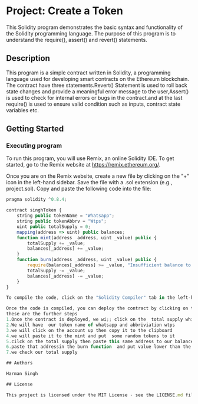 # Project: Create a Token

This Solidity  program demonstrates the basic syntax and functionality of the Solidity programming language. The purpose of this program is to understand the require(), assert() and revert() statements.

## Description

This program is a simple contract written in Solidity, a programming language used for developing smart contracts on the Ethereum blockchain. The contract have three statements.Revert() Statement is 
used to roll back state changes and provide a meaningful error message to the user,Assert() is used to check for internal errors or bugs in the contract.and at the last require() is used to ensure
valid condition such as inputs, contract state variables etc.
## Getting Started

### Executing program

To run this program, you will use Remix, an online Solidity IDE. To get started, go to the Remix website at https://remix.ethereum.org/.

Once you are on the Remix website, create a new file by clicking on the "+" icon in the left-hand sidebar. Save the file with a .sol extension (e.g., project.sol). Copy and paste the following code into the file:

```javascript
pragma solidity ^0.8.4;

contract singhToken {
    string public tokenName = "Whatsapp";
    string public tokenAbbrv = "Wtps";
    uint public totalSupply = 0;
    mapping(address => uint) public balances;
    function mint(address _address, uint _value) public {
        totalSupply += _value;
        balances[_address] += _value;
    }
    function burn(address _address, uint _value) public {
        require(balances[_address] >= _value, "Insufficient balance to burn");
        totalSupply -= _value;
        balances[_address] -= _value;
    }
}

To compile the code, click on the "Solidity Compiler" tab in the left-hand sidebar.  click on the "Compile project.sol" button.

Once the code is compiled, you can deploy the contract by clicking on the "Deploy & Run Transactions" tab in the left-hand sidebar. Select the "project" contract from the dropdown menu, and then click on the "Deploy" button.
these are the further steps 
1.Once the contract is deployed, we wi;; click on the  total supply which  is zero.
2.We will have  our token name of whatsapp and abbriviation wtps
3.we will click on the account up then copy it to the clipboard
4.we will paste it to the mint and put  some random tokens to it
5.cilck on the total supply then paste this same address to our balances
6.paste that addressin the burn function  and put value lower than the supply
7.we check our total supply

## Authors

Harman Singh

## License

This project is licensed under the MIT License - see the LICENSE.md file for details
